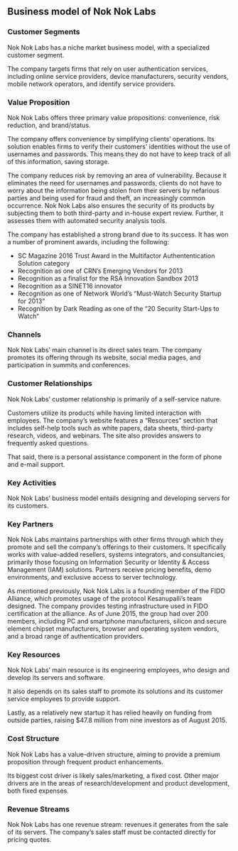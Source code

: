 Business model of Nok Nok Labs
------------------------------

 ### Customer Segments

 Nok Nok Labs has a niche market business model, with a specialized customer segment.

 The company targets firms that rely on user authentication services, including online service providers, device manufacturers, security vendors, mobile network operators, and identify service providers.

 ### Value Proposition

 Nok Nok Labs offers three primary value propositions: convenience, risk reduction, and brand/status.

 The company offers convenience by simplifying clients’ operations. Its solution enables firms to verify their customers’ identities without the use of usernames and passwords. This means they do not have to keep track of all of this information, saving storage.

 The company reduces risk by removing an area of vulnerability. Because it eliminates the need for usernames and passwords, clients do not have to worry about the information being stolen from their servers by nefarious parties and being used for fraud and theft, an increasingly common occurrence. Nok Nok Labs also ensures the security of its products by subjecting them to both third-party and in-house expert review. Further, it assesses them with automated security analysis tools.

 The company has established a strong brand due to its success. It has won a number of prominent awards, including the following:

  * SC Magazine 2016 Trust Award in the Multifactor Authententication Solution category
 * Recognition as one of CRN’s Emerging Vendors for 2013
 * Recognition as a finalist for the RSA Innovation Sandbox 2013
 * Recognition as a SINET16 innovator
 * Recognition as one of Network World’s “Must-Watch Security Startup for 2013“
 * Recognition by Dark Reading as one of the “20 Security Start-Ups to Watch“
  ### Channels

 Nok Nok Labs’ main channel is its direct sales team. The company promotes its offering through its website, social media pages, and participation in summits and conferences.

 ### Customer Relationships

 Nok Nok Labs’ customer relationship is primarily of a self-service nature.

 Customers utilize its products while having limited interaction with employees. The company’s website features a “Resources” section that includes self-help tools such as white papers, data sheets, third-party research, videos, and webinars. The site also provides answers to frequently asked questions.

 That said, there is a personal assistance component in the form of phone and e-mail support.

 ### Key Activities

 Nok Nok Labs’ business model entails designing and developing servers for its customers.

 ### Key Partners

 Nok Nok Labs maintains partnerships with other firms through which they promote and sell the company’s offerings to their customers. It specifically works with value-added resellers, systems integrators, and consultancies, primarily those focusing on Information Security or Identity & Access Management (IAM) solutions. Partners receive pricing benefits, demo environments, and exclusive access to server technology.

 As mentioned previously, Nok Nok Labs is a founding member of the FIDO Alliance, which promotes usage of the protocol Kesanupalli’s team designed. The company provides testing infrastructure used in FIDO certification at the alliance. As of June 2015, the group had over 200 members, including PC and smartphone manufacturers, silicon and secure element chipset manufacturers, browser and operating system vendors, and a broad range of authentication providers.

 ### Key Resources

 Nok Nok Labs’ main resource is its engineering employees, who design and develop its servers and software.

 It also depends on its sales staff to promote its solutions and its customer service employees to provide support.

 Lastly, as a relatively new startup it has relied heavily on funding from outside parties, raising $47.8 million from nine investors as of August 2015.

 ### Cost Structure

 Nok Nok Labs has a value-driven structure, aiming to provide a premium proposition through frequent product enhancements.

 Its biggest cost driver is likely sales/marketing, a fixed cost. Other major drivers are in the areas of research/development and product development, both fixed expenses.

 ### Revenue Streams

 Nok Nok Labs has one revenue stream: revenues it generates from the sale of its servers. The company’s sales staff must be contacted directly for pricing quotes.